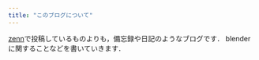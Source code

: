 ```yaml
---
title: "このブログについて"
---
```


[zenn](https://zenn.dev/hzuika)で投稿しているものよりも，備忘録や日記のようなブログです．
blenderに関することなどを書いていきます．